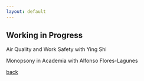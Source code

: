 ```yaml
---
layout: default
---
```


## Working in Progress

Air Quality and Work Safety 
with Ying Shi

Monopsony in Academia 
with Alfonso Flores-Lagunes

[back](./)
